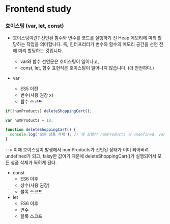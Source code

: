 # Frontend study

### 호이스팅 (var, let, const)

- 호이스팅이란?
선언된 함수와 변수를 코드를 실행하기 전 Heap 메모리에 미리 할당하는 작업을 의미합니다.
즉, 인터프리터가 변수와 함수의 메모리 공간을 선언 전에 미리 할당하는 것입니다.
  * var와 함수 선언문은 호이스팅이 일어나고,
  * const, let, 함수 표현식은 호이스팅이 일어나지 않습니다. (더 안전하다.)

- var
  - ES5 이전
  - 변수(사용 권장 x)
  - 함수 스코프
```javascript
if(!numProducts) deleteShoppingCart();

var numProducts = 10;

function deleteShoppingCart() {
  console.log('모든 상품 삭제'); // 왜 실행?? numProducts 가 undefined, var를 쓰지 말아라
}

```
  --> 이때 호이스팅이 발생해서 numProducts가 선언된 상태가 이미 되어버려 undefined가 되고, falsy한 값이기 때문에 deleteShoppingCart()가 실행되어서 모든 상품 삭제가 찍히게 된다.
- const
  - ES6 이후
  - 상수(사용 권장)
  - 블록 스코프
- let
  - ES6 이후
  - 변수
  - 블록 스코프


<!-- ### vanillaJS

- vanillajs branch (git checkout vanillajs)
  - clone coding
    - wordle game
    - 당근 마켓

### Vue

- vue_study branch (git checkout vue_study)

### React

### Nuxt -->
